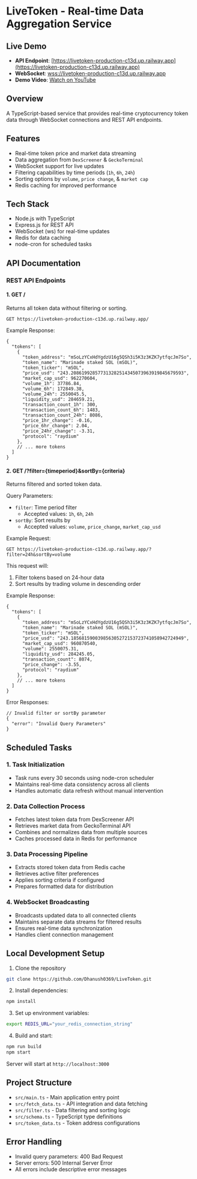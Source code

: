 # LiveToken - Real-time Data Aggregation Service

## Live Demo
- **API Endpoint**: [https://livetoken-production-c13d.up.railway.app](https://livetoken-production-c13d.up.railway.app)
- **WebSocket**: [wss://livetoken-production-c13d.up.railway.app](wss://livetoken-production-c13d.up.railway.app)
- **Demo Video**: [Watch on YouTube](https://youtu.be/gDeXrO9tWYc)

## Overview
A TypeScript-based service that provides real-time cryptocurrency token data through WebSocket connections and REST API endpoints.

## Features
- Real-time token price and market data streaming
- Data aggregation from `DexScreener` & `GeckoTerminal`
- WebSocket support for live updates
- Filtering capabilities by time periods (`1h`, `6h`, `24h`)
- Sorting options by `volume`, `price change`, & `market cap`
- Redis caching for improved performance

## Tech Stack
- Node.js with TypeScript
- Express.js for REST API
- WebSocket (ws) for real-time updates
- Redis for data caching
- node-cron for scheduled tasks


## API Documentation
### REST API Endpoints

#### 1. GET /
Returns all token data without filtering or sorting.

```http
GET https://livetoken-production-c13d.up.railway.app/
```

Example Response:
```jsonc
{
  "tokens": [
    {
      "token_address": "mSoLzYCxHdYgdzU16g5QSh3i5K3z3KZK7ytfqcJm7So",
      "token_name": "Marinade staked SOL (mSOL)",
      "token_ticker": "mSOL",
      "price_usd": "243.208619928577313282514345073963919845679593",
      "market_cap_usd": 962270604,
      "volume_1h": 37786.84,
      "volume_6h": 172849.38,
      "volume_24h": 2550045.5,
      "liquidity_usd": 284659.21,
      "transaction_count_1h": 300,
      "transaction_count_6h": 1483,
      "transaction_count_24h": 8086,
      "price_1hr_change": -0.16,
      "price_6hr_change": 2.04,
      "price_24hr_change": -3.31,
      "protocol": "raydium"
    },
    // ... more tokens
  ]
}
```

#### 2. GET /?filter={timeperiod}&sortBy={criteria}
Returns filtered and sorted token data.

Query Parameters:
- `filter`: Time period filter
  - Accepted values: `1h`, `6h`, `24h`
- `sortBy`: Sort results by
  - Accepted values: `volume`, `price_change`, `market_cap_usd`

Example Request:
```http
GET https://livetoken-production-c13d.up.railway.app/?filter=24h&sortBy=volume
```

This request will:
1. Filter tokens based on 24-hour data
2. Sort results by trading volume in descending order

Example Response:
```jsonc
{
  "tokens": [
    {
      "token_address": "mSoLzYCxHdYgdzU16g5QSh3i5K3z3KZK7ytfqcJm7So",
      "token_name": "Marinade staked SOL (mSOL)",
      "token_ticker": "mSOL",
      "price_usd": "243.185681590039856305272153723741058942724949",
      "market_cap_usd": 960870540,
      "volume": 2550075.31,
      "liquidity_usd": 284245.05,
      "transaction_count": 8074,
      "price_change": -3.55,
      "protocol": "raydium"
    },
    // ... more tokens
  ]
}
```

Error Responses:
```jsonc
// Invalid filter or sortBy parameter
{
  "error": "Invalid Query Parameters"
}
```

## Scheduled Tasks

### 1. Task Initialization
- Task runs every 30 seconds using node-cron scheduler
- Maintains real-time data consistency across all clients
- Handles automatic data refresh without manual intervention

### 2. Data Collection Process
- Fetches latest token data from DexScreener API
- Retrieves market data from GeckoTerminal API
- Combines and normalizes data from multiple sources
- Caches processed data in Redis for performance

### 3. Data Processing Pipeline
- Extracts stored token data from Redis cache
- Retrieves active filter preferences
- Applies sorting criteria if configured
- Prepares formatted data for distribution

### 4. WebSocket Broadcasting
- Broadcasts updated data to all connected clients
- Maintains separate data streams for filtered results
- Ensures real-time data synchronization
- Handles client connection management

## Local Development Setup

1. Clone the repository
```bash
git clone https://github.com/Dhanush0369/LiveToken.git
```
2. Install dependencies:
```bash
npm install
```

3. Set up environment variables:
```bash
export REDIS_URL="your_redis_connection_string"
```

4. Build and start:
```bash
npm run build
npm start
```

Server will start at `http://localhost:3000`

## Project Structure
- `src/main.ts` - Main application entry point
- `src/fetch_data.ts` - API integration and data fetching
- `src/filter.ts` - Data filtering and sorting logic
- `src/schema.ts` - TypeScript type definitions
- `src/token_data.ts` - Token address configurations

## Error Handling
- Invalid query parameters: 400 Bad Request
- Server errors: 500 Internal Server Error
- All errors include descriptive error messages


